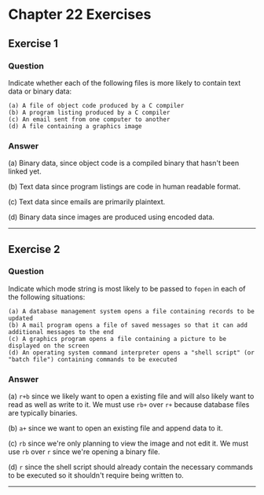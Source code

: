 # Chapter 22 Exercises #

## Exercise 1 ##

### **Question** ##

Indicate whether each of the following files is more likely to contain text data or binary data:

```
(a) A file of object code produced by a C compiler
(b) A program listing produced by a C compiler
(c) An email sent from one computer to another
(d) A file containing a graphics image
```

### **Answer**  ###

(a) Binary data, since object code is a compiled binary that hasn't been linked yet.

(b) Text data since program listings are code in human readable format.

(c) Text data since emails are primarily plaintext.

(d) Binary data since images are produced using encoded data.

---

## Exercise 2 ##

### **Question** ##

Indicate which mode string is most likely to be passed to `fopen` in each of the following situations:

```
(a) A database management system opens a file containing records to be updated
(b) A mail program opens a file of saved messages so that it can add additional messages to the end
(c) A graphics program opens a file containing a picture to be displayed on the screen
(d) An operating system command interpreter opens a "shell script" (or "batch file") containing commands to be executed
```

### **Answer**  ###

(a) `r+b` since we likely want to open a existing file and will also likely want to read as well as write to it. We must use `rb+` over `r+` because database files are typically binaries.

(b) `a+` since we want to open an existing file and append data to it.

(c) `rb` since we're only planning to view the image and not edit it. We must use `rb` over `r` since we're opening a binary file.

(d) `r` since the shell script should already contain the necessary commands to be executed so it shouldn't require being written to.

---